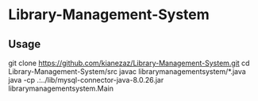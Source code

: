 # Library-Management-System

## Usage
git clone https://github.com/kianezaz/Library-Management-System.git
cd Library-Management-System/src
javac librarymanagementsystem/*.java
java -cp .:../lib/mysql-connector-java-8.0.26.jar librarymanagementsystem.Main